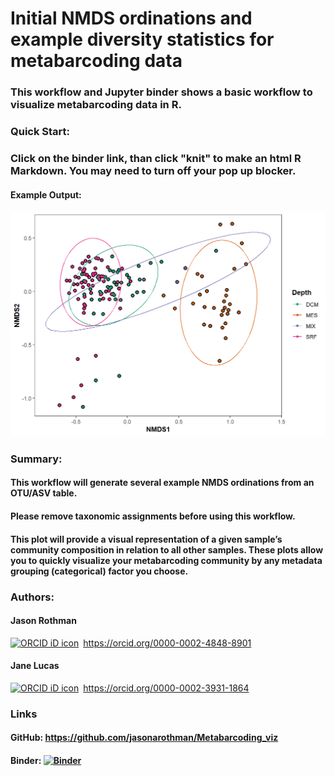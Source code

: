 # Initial NMDS ordinations and example diversity statistics for metabarcoding data  
### This workflow and Jupyter binder shows a basic workflow to visualize metabarcoding data in R.  

### Quick Start:  
### Click on the binder link, than click "knit" to make an html R Markdown. You may need to turn off your pop up blocker.  

#### Example Output:  
![Img](https://raw.githubusercontent.com/jasonarothman/Metabarcoding_viz/master/NMDS.png)  

### Summary:  
#### This workflow will generate several example NMDS ordinations from an OTU/ASV table.  
#### Please remove taxonomic assignments before using this workflow.  
#### This plot will provide a visual representation of a given sample’s community composition in relation to all other samples. These plots allow you to quickly visualize your metabarcoding community by any metadata grouping (categorical) factor you choose.

### Authors:  
#### Jason Rothman
<div itemscope itemtype="https://schema.org/Person"><a itemprop="sameAs" content="https://orcid.org/0000-0002-4848-8901" href="https://orcid.org/0000-0002-4848-8901" target="orcid.widget" rel="noopener noreferrer" style="vertical-align:top;"><img src="https://orcid.org/sites/default/files/images/orcid_16x16.png" style="width:1em;margin-right:.5em;" alt="ORCID iD icon">https://orcid.org/0000-0002-4848-8901</a></div>  

#### Jane Lucas  
<div itemscope itemtype="https://schema.org/Person"><a itemprop="sameAs" content="https://orcid.org/0000-0002-3931-1864" href="https://orcid.org/0000-0002-3931-1864" target="orcid.widget" rel="noopener noreferrer" style="vertical-align:top;"><img src="https://orcid.org/sites/default/files/images/orcid_16x16.png" style="width:1em;margin-right:.5em;" alt="ORCID iD icon">https://orcid.org/0000-0002-3931-1864</a></div>  

### Links  

#### GitHub: https://github.com/jasonarothman/Metabarcoding_viz

#### Binder: [![Binder](https://mybinder.org/badge_logo.svg)](https://mybinder.org/v2/gh/jasonarothman/Metabarcoding_viz/master?filepath=rstudio)